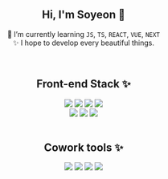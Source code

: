 <div align="center">
  
## Hi, I'm Soyeon 👋

🌱 I’m currently learning <code>JS</code>, <code>TS</code>, <code>REACT</code>, <code>VUE</code>, <code>NEXT</code> <br/>
✨ I hope to develop every beautiful things.

<br />

## Front-end Stack ✨

<div>
<img src="https://img.shields.io/badge/HTML-E34F26?style=flat-square&logo=HTML5&logoColor=white"/>
<img src="https://img.shields.io/badge/CSS3-F68212?style=flat-square&logo=CSS3&logoColor=white"/>
<img src="https://img.shields.io/badge/SCSS-CC6699?style=flat-square&logo=Sass&logoColor=white"/>
<img src="https://img.shields.io/badge/StyledComponents/Emotion-DB7093?style=flat-square&logo=Styled-components&logoColor=white"/><br/>
<img src="https://img.shields.io/badge/JavaScript-F7DF1E?style=flat-square&logo=JavaScript&logoColor=white"/>
<!-- <img src="https://img.shields.io/badge/TypeScript-3178C6?style=flat-square&logo=TypeScript&logoColor=white"/> -->
<img src="https://img.shields.io/badge/React-61DAFB?style=flat-square&logo=React&logoColor=white"/>
<img src="https://img.shields.io/badge/Redux-764ABC?style=flat-square&logo=Redux&logoColor=white"/>
<!-- <img src="https://img.shields.io/badge/Next-000000?style=flat-square&logo=Next.js&logoColor=white"/> -->
<br/>
</div>

<br />

## Cowork tools ✨

<div>
<img src="https://img.shields.io/badge/GitHub-181717?style=flat-square&logo=GitHub&logoColor=white"/>
<img src="https://img.shields.io/badge/Zeplin-FFE4AF?style=flat-square&logo=Zotero&logoColor=black"/>
<img src="https://img.shields.io/badge/Figma-F24E1E?style=flat-square&logo=Figma&logoColor=white"/>
<img src="https://img.shields.io/badge/Jira-0052CC?style=flat-square&logo=Jira-Software&logoColor=white"/>
 
</div>

<br />
<br />


<!-- ![Anurag's GitHub stats](https://github-readme-stats.vercel.app/api?username=soyeon102&show_icons=true&theme=radical) -->


</div>
<!--
**soyeon102/soyeon102** is a ✨ _special_ ✨ repository because its `README.md` (this file) appears on your GitHub profile.

Here are some ideas to get you started:

- 🔭 I’m currently working on ...

- 👯 I’m looking to collaborate on ...
- 🤔 I’m looking for help with ...
- 💬 Ask me about ...
- 📫 How to reach me: ...
- 😄 Pronouns: ...
- ⚡ Fun fact: ...
-->


